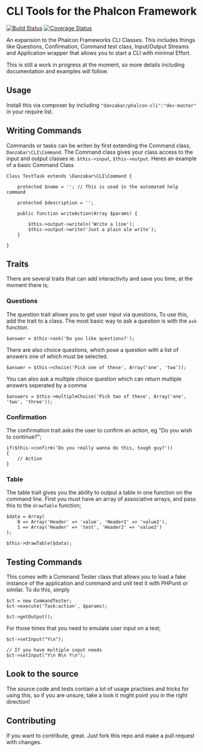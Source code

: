 CLI Tools for the Phalcon Framework
===================================

[![Build Status](https://travis-ci.org/Danzabar/phalcon-cli.svg?branch=master)](https://travis-ci.org/Danzabar/phalcon-cli) [![Coverage Status](https://coveralls.io/repos/Danzabar/phalcon-cli/badge.png?branch=master)](https://coveralls.io/r/Danzabar/phalcon-cli?branch=master)

An expansion to the Phalcon Frameworks CLI Classes. This includes things like Questions, Confirmation, Command test class, Input/Output Streams and Application wrapper that allows you to start a CLI with minimal Effort.

This is still a work in progress at the moment, so more details including documentation and examples will follow.

## Usage

Install this via composer by including `"danzabar/phalcon-cli":"dev-master"` in your require list.

## Writing Commands

Commands or tasks can be writen by first extending the Command class, `Danzabar\CLI\Command`. The Command class gives your class access to the input and output classes ie. `$this->input`, `$this->output`. Heres an example of a basic Command Class

	Class TestTask extends \Danzabar\CLI\Command {
		
		protected $name = ''; // This is used in the automated help command

		protected $description = '';

		public function writeAction(Array $params) {
			
			$this->output->writeln('Write a line');
			$this->output->write('Just a plain ole write');
		}

	}

## Traits

There are several traits that can add interactivity and save you time, at the moment there is;

### Questions

The question trait allows you to get user input via questions, To use this, add the trait to a class. The most basic way to ask a question is with the `ask` function.

	$answer = $this->ask('Do you like questions?');

There are also choice questions, which pose a question with a list of answers one of which must be selected.

	$answer = $this->choice('Pick one of these', Array('one', 'two'));

You can also ask a multiple choice question which can return multiple answers seperated by a comma

	$answers = $this->multipleChoice('Pick two of these', Array('one', 'two', 'three'));

### Confirmation

The confirmation trait asks the user to confirm an action, eg "Do you wish to continue?";

	if($this->confirm('Do you really wanna do this, tough guy?'))
	{
		// Action
	}

### Table

The table trait gives you the ability to output a table in one function on the command line. First you must have an array of associative arrays, and pass this to the `drawTable` function;

	$data = Array(
		0 => Array('Header' => 'value', 'Header2' => 'value2'),
		1 => Array('Header' => 'test', 'Header2' => 'value3')
	);

	$this->drawTable($data);

## Testing Commands

This comes with a Command Tester class that allows you to load a fake instance of the application and command and unit test it with PHPunit or similar. To do this, simply

	$ct = new CommandTester;
	$ct->execute('Task:action', $params);

	$ct->getOutput();

For those times that you need to emulate user input on a test;

	$ct->setInput("Y\n");

	// If you have multiple input needs
	$ct->setInput("Y\n N\n Y\n");

## Look to the source

The source code and tests contain a lot of usage practises and tricks for using this, so if you are unsure, take a look it might point you in the right direction!

## Contributing
If you want to contribute, great. Just fork this repo and make a pull request with changes. 
